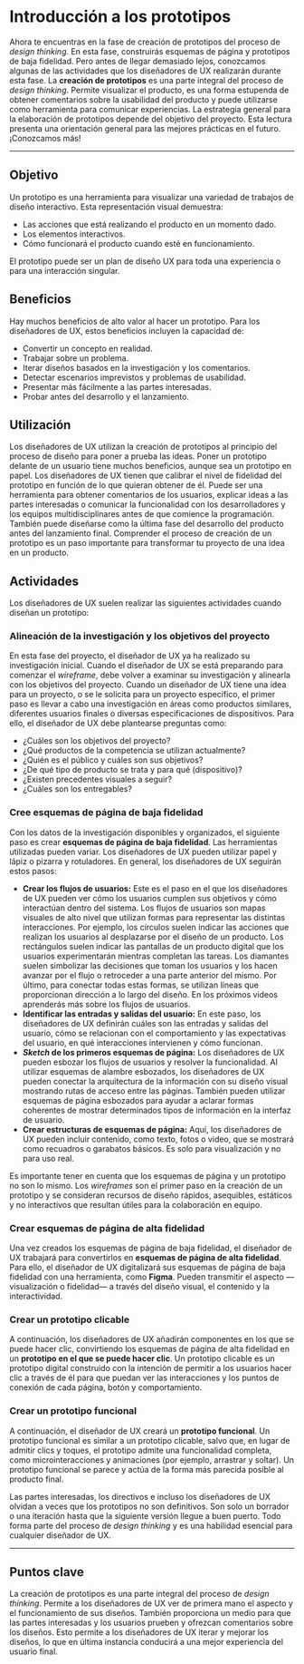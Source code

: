 # Introducción a los prototipos

Ahora te encuentras en la fase de creación de prototipos del proceso de *design thinking*. En esta fase, construirás esquemas de página y prototipos de baja fidelidad. Pero antes de llegar demasiado lejos, conozcamos algunas de las actividades que los diseñadores de UX realizarán durante esta fase. La **creación de prototipos** es una parte integral del proceso de *design thinking*. Permite visualizar el producto, es una forma estupenda de obtener comentarios sobre la usabilidad del producto y puede utilizarse como herramienta para comunicar experiencias. La estrategia general para la elaboración de prototipos depende del objetivo del proyecto. Esta lectura presenta una orientación general para las mejores prácticas en el futuro. ¡Conozcamos más!

---

## Objetivo

Un prototipo es una herramienta para visualizar una variedad de trabajos de diseño interactivo. Esta representación visual demuestra:

* Las acciones que está realizando el producto en un momento dado.
* Los elementos interactivos.
* Cómo funcionará el producto cuando esté en funcionamiento.

El prototipo puede ser un plan de diseño UX para toda una experiencia o para una interacción singular.

## Beneficios

Hay muchos beneficios de alto valor al hacer un prototipo. Para los diseñadores de UX, estos beneficios incluyen la capacidad de:

* Convertir un concepto en realidad.
* Trabajar sobre un problema.
* Iterar diseños basados en la investigación y los comentarios.
* Detectar escenarios imprevistos y problemas de usabilidad.
* Presentar más fácilmente a las partes interesadas.
* Probar antes del desarrollo y el lanzamiento.

## Utilización

Los diseñadores de UX utilizan la creación de prototipos al principio del proceso de diseño para poner a prueba las ideas. Poner un prototipo delante de un usuario tiene muchos beneficios, aunque sea un prototipo en papel. Los diseñadores de UX tienen que calibrar el nivel de fidelidad del prototipo en función de lo que quieran obtener de él. Puede ser una herramienta para obtener comentarios de los usuarios, explicar ideas a las partes interesadas o comunicar la funcionalidad con los desarrolladores y los equipos multidisciplinares antes de que comience la programación. También puede diseñarse como la última fase del desarrollo del producto antes del lanzamiento final. Comprender el proceso de creación de un prototipo es un paso importante para transformar tu proyecto de una idea en un producto.

## Actividades

Los diseñadores de UX suelen realizar las siguientes actividades cuando diseñan un prototipo:

### Alineación de la investigación y los objetivos del proyecto

En esta fase del proyecto, el diseñador de UX ya ha realizado su investigación inicial. Cuando el diseñador de UX se está preparando para comenzar el *wireframe*, debe volver a examinar su investigación y alinearla con los objetivos del proyecto. Cuando un diseñador de UX tiene una idea para un proyecto, o se le solicita para un proyecto específico, el primer paso es llevar a cabo una investigación en áreas como productos similares, diferentes usuarios finales o diversas especificaciones de dispositivos. Para ello, el diseñador de UX debe plantearse preguntas como:

* ¿Cuáles son los objetivos del proyecto?
* ¿Qué productos de la competencia se utilizan actualmente?
* ¿Quién es el público y cuáles son sus objetivos?
* ¿De qué tipo de producto se trata y para qué (dispositivo)?
* ¿Existen precedentes visuales a seguir?
* ¿Cuáles son los entregables?

### Cree esquemas de página de baja fidelidad

Con los datos de la investigación disponibles y organizados, el siguiente paso es crear **esquemas de página de baja fidelidad**. Las herramientas utilizadas pueden variar. Los diseñadores de UX pueden utilizar papel y lápiz o pizarra y rotuladores. En general, los diseñadores de UX seguirán estos pasos:

* **Crear los flujos de usuarios:** Este es el paso en el que los diseñadores de UX pueden ver cómo los usuarios cumplen sus objetivos y cómo interactúan dentro del sistema. Los flujos de usuarios son mapas visuales de alto nivel que utilizan formas para representar las distintas interacciones. Por ejemplo, los círculos suelen indicar las acciones que realizan los usuarios al desplazarse por el diseño de un producto. Los rectángulos suelen indicar las pantallas de un producto digital que los usuarios experimentarán mientras completan las tareas. Los diamantes suelen simbolizar las decisiones que toman los usuarios y los hacen avanzar por el flujo o retroceder a una parte anterior del mismo. Por último, para conectar todas estas formas, se utilizan líneas que proporcionan dirección a lo largo del diseño. En los próximos videos aprenderás más sobre los flujos de usuarios.
* **Identificar las entradas y salidas del usuario:** En este paso, los diseñadores de UX definirán cuáles son las entradas y salidas del usuario, cómo se relacionan con el comportamiento y las expectativas del usuario, en qué interacciones intervienen y cómo funcionan.
* ***Sketch* de los primeros esquemas de página:** Los diseñadores de UX pueden esbozar los flujos de usuarios y resolver la funcionalidad. Al utilizar esquemas de alambre esbozados, los diseñadores de UX pueden conectar la arquitectura de la información con su diseño visual mostrando rutas de acceso entre las páginas. También pueden utilizar esquemas de página esbozados para ayudar a aclarar formas coherentes de mostrar determinados tipos de información en la interfaz de usuario.
* **Crear estructuras de esquemas de página:** Aquí, los diseñadores de UX pueden incluir contenido, como texto, fotos o video, que se mostrará como recuadros o garabatos básicos. Es solo para visualización y no para uso real.

Es importante tener en cuenta que los esquemas de página y un prototipo no son lo mismo. Los *wireframes* son el primer paso en la creación de un prototipo y se consideran recursos de diseño rápidos, asequibles, estáticos y no interactivos que resultan útiles para la colaboración en equipo.

### Crear esquemas de página de alta fidelidad

Una vez creados los esquemas de página de baja fidelidad, el diseñador de UX trabajará para convertirlos en **esquemas de página de alta fidelidad**. Para ello, el diseñador de UX digitalizará sus esquemas de página de baja fidelidad con una herramienta, como **Figma**. Pueden transmitir el aspecto —visualización o fidelidad— a través del diseño visual, el contenido y la interactividad.

### Crear un prototipo clicable

A continuación, los diseñadores de UX añadirán componentes en los que se puede hacer clic, convirtiendo los esquemas de página de alta fidelidad en un **prototipo en el que se puede hacer clic**. Un prototipo clicable es un prototipo digital construido con la intención de permitir a los usuarios hacer clic a través de él para que puedan ver las interacciones y los puntos de conexión de cada página, botón y comportamiento.

### Crear un prototipo funcional

A continuación, el diseñador de UX creará un **prototipo funcional**. Un prototipo funcional es similar a un prototipo clicable, salvo que, en lugar de admitir clics y toques, el prototipo admite una funcionalidad completa, como microinteracciones y animaciones (por ejemplo, arrastrar y soltar). Un prototipo funcional se parece y actúa de la forma más parecida posible al producto final.

Las partes interesadas, los directivos e incluso los diseñadores de UX olvidan a veces que los prototipos no son definitivos. Son solo un borrador o una iteración hasta que la siguiente versión llegue a buen puerto. Todo forma parte del proceso de *design thinking* y es una habilidad esencial para cualquier diseñador de UX.

---

## Puntos clave

La creación de prototipos es una parte integral del proceso de *design thinking*. Permite a los diseñadores de UX ver de primera mano el aspecto y el funcionamiento de sus diseños. También proporciona un medio para que las partes interesadas y los usuarios prueben y ofrezcan comentarios sobre los diseños. Esto permite a los diseñadores de UX iterar y mejorar los diseños, lo que en última instancia conducirá a una mejor experiencia del usuario final.
